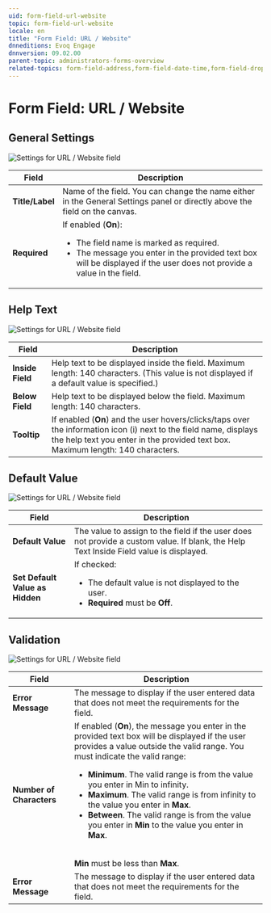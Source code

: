 ```yaml
---
uid: form-field-url-website
topic: form-field-url-website
locale: en
title: "Form Field: URL / Website"
dnneditions: Evoq Engage
dnnversion: 09.02.00
parent-topic: administrators-forms-overview
related-topics: form-field-address,form-field-date-time,form-field-dropdown,form-field-email,form-field-esignature,form-field-multi-line-text,form-field-multiple-choice,form-field-name,form-field-number,form-field-phone-number,form-field-single-line-text,form-field-static-text,form-field-terms-conditions,form-field-submit
---
```


# Form Field: URL / Website

## General Settings

  

![Settings for URL / Website field](/images/scr-FormField-URLWebsite-generalsettings.gif)

  

|**Field**|**Description**|
|---|---|
|**Title/Label**|Name of the field. You can change the name either in the General Settings panel or directly above the field on the canvas.|
|**Required**|If enabled (**On**):<ul><li>The field name is marked as required.</li><li>The message you enter in the provided text box will be displayed if the user does not provide a value in the field.</li></ul>|

## Help Text

  

![Settings for URL / Website field](/images/scr-FormField-URLWebsite-helptext.gif)

  

|**Field**|**Description**|
|---|---|
|**Inside Field**|Help text to be displayed inside the field. Maximum length: 140 characters. (This value is not displayed if a default value is specified.)|
|**Below Field**|Help text to be displayed below the field. Maximum length: 140 characters.|
|**Tooltip**|If enabled (**On**) and the user hovers/clicks/taps over the information icon (i) next to the field name, displays the help text you enter in the provided text box. Maximum length: 140 characters.|

## Default Value

  

![Settings for URL / Website field](/images/scr-FormField-URLWebsite-defaultvalue.gif)

  

|**Field**|**Description**|
|---|---|
|**Default Value**|The value to assign to the field if the user does not provide a custom value. If blank, the Help Text Inside Field value is displayed.|
|**Set Default Value as Hidden**|If checked:<ul><li>The default value is not displayed to the user.</li><li>**Required** must be **Off**.</li></ul>|

## Validation

  

![Settings for URL / Website field](/images/scr-FormField-URLWebsite-validation.gif)

  

|**Field**|**Description**|
|---|---|
|**Error Message**|The message to display if the user entered data that does not meet the requirements for the field.|
|**Number of Characters**|If enabled (**On**), the message you enter in the provided text box will be displayed if the user provides a value outside the valid range. You must indicate the valid range: <ul><li>**Minimum**. The valid range is from the value you enter in Min to infinity.</li><li>**Maximum**. The valid range is from infinity to the value you enter in **Max**.</li><li>**Between**. The valid range is from the value you enter in **Min** to the value you enter in **Max**.</li></ul><br />**Min** must be less than **Max**.|
|**Error Message**|The message to display if the user entered data that does not meet the requirements for the field.|